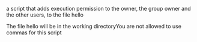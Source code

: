 a script that adds execution permission to the owner, the group owner and the other users, to the file hello

The file hello will be in the working directoryYou are not allowed to use commas for this script
